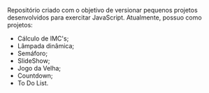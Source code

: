 Repositório criado com o objetivo de versionar pequenos projetos desenvolvidos para exercitar JavaScript. Atualmente, possuo como projetos: 

- Cálculo de IMC's;
- Lâmpada dinâmica;
- Semáforo;
- SlideShow;
- Jogo da Velha;
- Countdown;
- To Do List.
